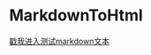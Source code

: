 **MarkdownToHtml**
===

[戳我进入测试markdown文本](https://github.com/CongLinDev/MarkdownToHtml/blob/master/src/conglin/test/test.md)